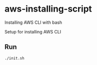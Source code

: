 # aws-installing-script

Installing AWS CLI with bash

Setup for installing AWS CLI

## Run
```
./init.sh
```

